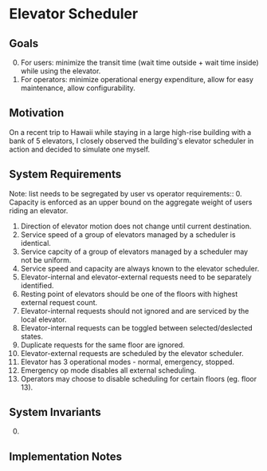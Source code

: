 # Elevator Scheduler

## Goals

0. For users: minimize the transit time (wait time outside + wait time inside) while using the elevator.
1. For operators: minimize operational energy expenditure, allow for easy maintenance, allow configurability.


## Motivation

On a recent trip to Hawaii while staying in a large high-rise building with a bank of 5 elevators, I closely observed the building's elevator scheduler in action and decided to simulate one myself.


## System Requirements

Note: list needs to be segregated by user vs operator requirements::
0. Capacity is enforced as an upper bound on the aggregate weight of users riding an elevator.
1. Direction of elevator motion does not change until current destination.
2. Service speed of a group of elevators managed by a scheduler is identical.
3. Service capcity of a group of elevators managed by a scheduler may not be uniform.
4. Service speed and capacity are always known to the elevator scheduler.
5. Elevator-internal and elevator-external requests need to be separately identified.
6. Resting point of elevators should be one of the floors with highest external request count.
7. Elevator-internal requests should not ignored and are serviced by the local elevator.
8. Elevator-internal requests can be toggled between selected/deslected states.
9. Duplicate requests for the same floor are ignored.
10. Elevator-external requests are scheduled by the elevator scheduler.
11. Elevator has 3 operational modes - normal, emergency, stopped.
12. Emergency op mode disables all external scheduling.
13. Operators may choose to disable scheduling for certain floors (eg. floor 13).


## System Invariants

0. 


## Implementation Notes



